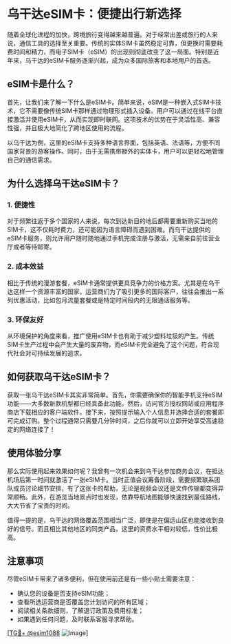 # 乌干达eSIM卡：便捷出行新选择

随着全球化进程的加快，跨境旅行变得越来越普遍。对于经常出差或旅行的人来说，通信工具的选择至关重要。传统的实体SIM卡虽然稳定可靠，但更换时需要耗费时间和精力，而电子SIM卡（eSIM）的出现则彻底改变了这一局面。特别是近年来，乌干达的eSIM卡服务逐渐兴起，成为众多国际旅客和本地用户的首选。

## eSIM卡是什么？

首先，让我们来了解一下什么是eSIM卡。简单来说，eSIM是一种嵌入式SIM卡技术，它不需要像传统SIM卡那样通过物理形式插入设备。用户可以通过在线平台直接激活并使用eSIM卡，从而实现即时联网。这项技术的优势在于灵活性高、兼容性强，并且极大地简化了跨地区使用的流程。

以乌干达为例，这里的eSIM卡支持多种语言界面，包括英语、法语等，方便不同国家背景的游客操作。同时，由于无需携带额外的实体卡，用户可以更轻松地管理自己的通信需求。

## 为什么选择乌干达eSIM卡？

### 1. **便捷性**
   对于频繁往返于多个国家的人来说，每次到达新目的地后都需要重新购买当地的SIM卡，这不仅耗时费力，还可能因为语言障碍而遇到困难。而乌干达提供的eSIM卡服务，则允许用户随时随地通过手机完成注册与激活，无需亲自前往营业厅或者等待邮寄。

### 2. **成本效益**
   相比于传统的漫游套餐，eSIM卡通常提供更具竞争力的价格方案。尤其是在乌干达这样一个资源丰富的国家，运营商们为了吸引更多的国际客户，往往会推出一系列优惠活动，比如包月流量套餐或是特定时间段内的无限通话服务等。

### 3. **环保友好**
   从环境保护的角度来看，推广使用eSIM卡也有助于减少塑料垃圾的产生。传统SIM卡生产过程中会产生大量的废弃物，而eSIM卡完全避免了这个问题，符合现代社会对可持续发展的追求。

## 如何获取乌干达eSIM卡？

获取一张乌干达eSIM卡其实非常简单。首先，你需要确保你的智能手机支持eSIM功能——大多数新款机型都已经具备此功能。然后，访问官方授权网站或应用程序商店下载相应的客户端软件。接下来，按照提示输入个人信息并选择合适的套餐即可完成订购。整个过程通常只需要几分钟时间，之后你就可以立即开始享受高速稳定的网络连接了！

## 使用体验分享

那么实际使用起来效果如何呢？我曾有一次机会来到乌干达参加商务会议，在抵达机场后第一时间就激活了一张eSIM卡。当时正值会议筹备阶段，需要频繁联系团队成员讨论细节安排，有了这张卡的帮助，无论是视频会议还是文件传输都变得异常顺畅。此外，在游览当地景点时也发现，依靠导航地图能够快速找到最佳路线，大大节省了宝贵的时间。

值得一提的是，乌干达的网络覆盖范围相当广泛，即使是在偏远山区也能接收到良好的信号。而且相比其他地区的同类产品，这里的资费水平相对较低，性价比极高。

## 注意事项

尽管eSIM卡带来了诸多便利，但在使用前还是有一些小贴士需要注意：
- 确认您的设备是否支持eSIM功能；
- 查看所选运营商是否覆盖您计划访问的所有区域；
- 阅读相关条款细则，了解退订政策及费用标准；
- 如果遇到任何问题，及时联系客服寻求帮助。

[[TG💪+ @esim1088](https://t.me/s/esim1088) ![Image](https://i.postimg.cc/4NQfJmqS/Snipaste-2025-05-13-00-14-12.png)]